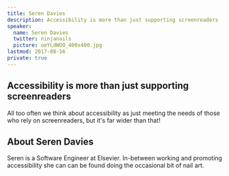 ```yaml
---
title: Seren Davies
description: Accessibility is more than just supporting screenreaders
speaker:
  name: Seren Davies
  twitter: ninjanails
  picture: oeYLdWOO_400x400.jpg
lastmod: 2017-08-16
private: true
---
```


## Accessibility is more than just supporting screenreaders

All too often we think about accessibility as just meeting the needs of those who rely on screenreaders, but it's far wider than that!

## About Seren Davies

Seren is a Software Engineer at Elsevier. In-between working and promoting accessibility she can can be found doing the occasional bit of nail art.
